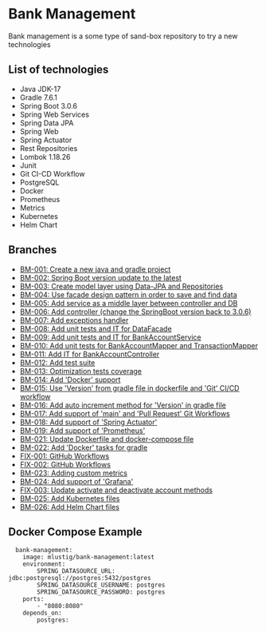 # Bank Management

Bank management is a some type of sand-box repository to try a new technologies

## List of technologies

* Java JDK-17
* Gradle 7.6.1
* Spring Boot 3.0.6
* Spring Web Services
* Spring Data JPA
* Spring Web
* Spring Actuator
* Rest Repositories
* Lombok 1.18.26
* Junit
* Git CI-CD Workflow
* PostgreSQL
* Docker
* Prometheus
* Metrics
* Kubernetes
* Helm Chart

## Branches

* [BM-001: Create a new java and gradle project](https://github.com/meirlustig1983/bank-management/pull/1)
* [BM-002: Spring Boot version update to the latest](https://github.com/meirlustig1983/bank-management/pull/2)
* [BM-003: Create model layer using Data-JPA and Repositories](https://github.com/meirlustig1983/bank-management/pull/3)
* [BM-004: Use facade design pattern in order to save and find data](https://github.com/meirlustig1983/bank-management/pull/4)
* [BM-005: Add service as a middle layer between controller and DB](https://github.com/meirlustig1983/bank-management/pull/5)
* [BM-006: Add controller (change the SpringBoot version back to 3.0.6)](https://github.com/meirlustig1983/bank-management/pull/6)
* [BM-007: Add exceptions handler](https://github.com/meirlustig1983/bank-management/pull/7)
* [BM-008: Add unit tests and IT for DataFacade](https://github.com/meirlustig1983/bank-management/pull/8)
* [BM-009: Add unit tests and IT for BankAccountService](https://github.com/meirlustig1983/bank-management/pull/9)
* [BM-010: Add unit tests for BankAccountMapper and TransactionMapper](https://github.com/meirlustig1983/bank-management/pull/10)
* [BM-011: Add IT for BankAccountController](https://github.com/meirlustig1983/bank-management/pull/11)
* [BM-012: Add test suite](https://github.com/meirlustig1983/bank-management/pull/12)
* [BM-013: Optimization tests coverage](https://github.com/meirlustig1983/bank-management/pull/13)
* [BM-014: Add 'Docker' support](https://github.com/meirlustig1983/bank-management/pull/14)
* [BM-015: Use 'Version' from gradle file in dockerfile and 'Git' CI/CD workflow](https://github.com/meirlustig1983/bank-management/pull/15)
* [BM-016: Add auto increment method for 'Version' in gradle file](https://github.com/meirlustig1983/bank-management/pull/16)
* [BM-017: Add support of 'main' and 'Pull Request' Git Workflows](https://github.com/meirlustig1983/bank-management/tree/main/.github/workflows)
* [BM-018: Add support of 'Spring Actuator'](https://github.com/meirlustig1983/bank-management/pull/89)
* [BM-019: Add support of 'Prometheus'](https://github.com/meirlustig1983/bank-management/pull/91)
* [BM-021: Update Dockerfile and docker-compose file](https://github.com/meirlustig1983/bank-management/pull/93)
* [BM-022: Add 'Docker' tasks for gradle](https://github.com/meirlustig1983/bank-management/pull/95)
* [FIX-001: GitHub Workflows](https://github.com/meirlustig1983/bank-management/pull/97)
* [FIX-002: GitHub Workflows](https://github.com/meirlustig1983/bank-management/pull/98)
* [BM-023: Adding custom metrics](https://github.com/meirlustig1983/bank-management/pull/100)
* [BM-024: Add support of 'Grafana'](https://github.com/meirlustig1983/bank-management/pull/108)
* [FIX-003: Update activate and deactivate account methods](https://github.com/meirlustig1983/bank-management/pull/110)
* [BM-025: Add Kubernetes files](https://github.com/meirlustig1983/bank-management/pull/112)
* [BM-026: Add Helm Chart files](https://github.com/meirlustig1983/bank-management/pull/117)

## Docker Compose Example

      bank-management:
        image: mlustig/bank-management:latest
        environment:
            SPRING_DATASOURCE_URL: jdbc:postgresql://postgres:5432/postgres
            SPRING_DATASOURCE_USERNAME: postgres
            SPRING_DATASOURCE_PASSWORD: postgres
        ports:
            - "8080:8080"
        depends_on:
            postgres:

